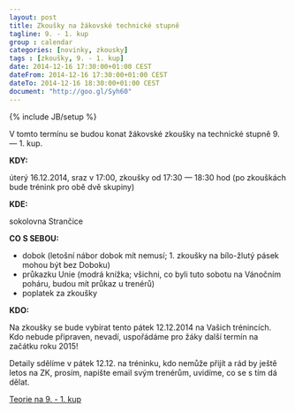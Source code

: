 ```yaml
---
layout: post
title: Zkoušky na žákovské technické stupně
tagline: 9. - 1. kup
group : calendar
categories: [novinky, zkousky]
tags : [zkoušky, 9. - 1. kup]
date: 2014-12-16 17:30:00+01:00 CEST
dateFrom: 2014-12-16 17:30:00+01:00 CEST
dateTo: 2014-12-16 18:30:00+01:00 CEST
document: "http://goo.gl/Syh60"
---
```

{% include JB/setup %}

V tomto termínu se budou konat žákovské zkoušky na technické stupně 9. &mdash; 1. kup.

**KDY:**

úterý 16.12.2014, sraz v 17:00, zkoušky od 17:30 &mdash; 18:30 hod (po zkouškách bude trénink pro obě dvě skupiny)

**KDE:**

sokolovna Strančice

**CO S SEBOU:**

- dobok (letošní nábor dobok mít nemusí; 1. zkoušky na bílo-žlutý pásek mohou být bez Doboku)
- průkazku Unie (modrá knížka; všichni, co byli tuto sobotu na Vánočním poháru, budou mít průkaz u trenérů)
- poplatek za zkoušky

**KDO:**

Na zkoušky se bude vybírat tento pátek 12.12.2014 na Vašich trénincích. Kdo nebude připraven, nevadí, uspořádáme pro žáky další termín na začátku roku 2015!

Detaily sdělíme v pátek 12.12. na tréninku, kdo nemůže přijít a rád by ještě letos na ZK, prosím, napište email svým trenérům, uvidíme, co se s tím dá dělat.

<a href="{{page.document}}" class="btn btn-success" target="_blank" title="Teorie na 9. - 1. kup">Teorie na 9. - 1. kup</a>
